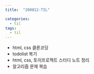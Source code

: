 ```yaml
---
title:  "200812-TIL"

categories:
  - til
tags:
  - til
---
```

 - html, css 클론코딩
 - todolist 복기
 - html, css, 토이프로젝트 스터디 노트 정리
 - 알고리즘 문제 복습